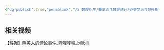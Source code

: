 ```yaml
---
{"dg-publish":true,"permalink":"/5 数理化生/概率论与数理统计/经典学派与贝叶斯学派/睡美人悖论/","title":"睡美人悖论"}
---
```



## 相关视频
[【薛饿】睡美人的悖论事件\_哔哩哔哩\_bilibili](https://www.bilibili.com/video/BV1CA411872B/?spm_id_from=333.337.search-card.all.click&vd_source=20cb3e7c6ad3d64f0eb2d763ff005080)